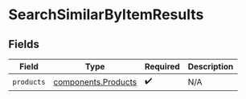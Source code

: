 # SearchSimilarByItemResults


## Fields

| Field                                                      | Type                                                       | Required                                                   | Description                                                |
| ---------------------------------------------------------- | ---------------------------------------------------------- | ---------------------------------------------------------- | ---------------------------------------------------------- |
| `products`                                                 | [components.Products](../../models/components/products.md) | :heavy_check_mark:                                         | N/A                                                        |